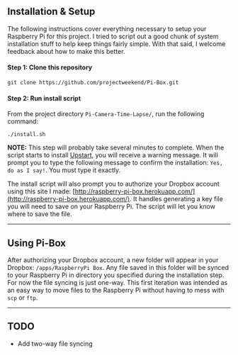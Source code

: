 ## Installation & Setup
The following instructions cover everything necessary to setup your Raspberry Pi for this project. I tried to script out a good chunk of system installation stuff to help keep things fairly simple. With that said, I welcome feedback about how to make this better.

#### Step 1: Clone this repository

```
git clone https://github.com/projectweekend/Pi-Box.git
```

#### Step 2: Run install script

From the project directory `Pi-Camera-Time-Lapse/`, run the following command:

```
./install.sh
```

**NOTE:** This step will probably take several minutes to complete. When the script starts to install [Upstart](http://upstart.ubuntu.com/), you will receive a warning message. It will prompt you to type the following message to confirm the installation: `Yes, do as I say!`. You must type it exactly.

The install script will also prompt you to authorize your Dropbox account using this site I made: [http://raspberry-pi-box.herokuapp.com/](http://raspberry-pi-box.herokuapp.com/). It handles generating a key file you will need to save on your Raspberry Pi. The script will let you know where to save the file.

-------------------------------------------------------------------------------

## Using Pi-Box

After authorizing your Dropbox account, a new folder will appear in your Dropbox: `/apps/RaspberryPi Box`. Any file saved in this folder will be synced to your Raspberry Pi in directory you specified during the installation step. For now the file syncing is just one-way. This first iteration was intended as an easy way to move files to the Raspberry Pi without having to mess with `scp` or `ftp`.

-------------------------------------------------------------------------------

## TODO
* Add two-way file syncing
